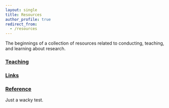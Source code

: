```yaml
---
layout: single
title: Resources
author_profile: true
redirect_from:
  - /resources
---
```


The beginnings of a collection of resources related to conducting, teaching, and learning about research.

### [Teaching](/resources/teaching/)

### [Links](/resources/links/)

### [Reference](/resources/reference/)


Just a wacky test.
